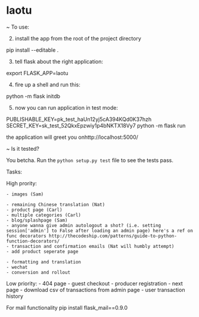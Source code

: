 # laotu

~ To use:

2. install the app from the root of the project directory

pip install --editable .

3. tell flask about the right application:

export FLASK_APP=laotu

4. fire up a shell and run this:

python -m flask initdb

5. now you can run application in test mode:

PUBLISHABLE_KEY=pk_test_haUn12yj5cA394KQd0K37hzh SECRET_KEY=sk_test_52QkxEpzwiy1p4bNKTX18Vy7 python -m flask run

the application will greet you onhttp://localhost:5000/

~ Is it tested?

You betcha.  Run the `python setup.py test` file to
see the tests pass.



Tasks:


High prority:

    - images (Sam)

    - remaining Chinese translation (Nat)
    - product page (Carl)
    - multiple categories (Carl)
    - blog/splashpage (Sam)
    - anyone wanna give admin autologout a shot? (i.e. setting session['admin'] to False after loading an admin page) here's a ref on func decorators http://thecodeship.com/patterns/guide-to-python-function-decorators/
    - transaction and confirmation emails (Nat will humbly attempt)
    - add product seperate page 
    
    - formatting and translation
    - wechat
    - conversion and rollout


Low priority:
    - 404 page
    - guest checkout
    - producer registration
    - next page 
    - download csv of transactions from admin page 
    - user transaction history 

For mail functionality pip install flask_mail==0.9.0 


